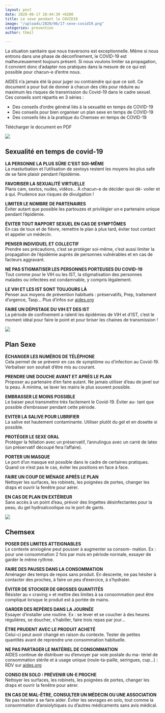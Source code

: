 ```yaml
---
layout: post
date: 2020-06-17 18:44:39 +0200
title: Le sexe pendant le COVID19
image: "/uploads/2020/06/17-sexe-covid19.png"
categories: prevention
author: thmil

---
```

La situation sanitaire que nous traversons est exceptionnelle. Même si nous entrons dans une phase de déconfinement, le COVID-19 est malheureusement toujours présent. Si nous voulons limiter sa propagation, il convient donc d’adapter nos pratiques dans la mesure de ce qui est possible pour chacun-e d’entre nous.

AIDES n’a jamais été là pour juger ou contraindre qui que ce soit. Ce document a pour but de donner à chacun des clés pour réduire au maximum les risques de transmission du Covid-19 dans le cadre sexuel. Ces conseils sont répartis en 3 séries :

* Des conseils d’ordre général liés à la sexualité en temps de COVID-19
* Des conseils pour bien organiser un plan sexe en temps de COVID-19
* Des conseils liés à la pratique du Chemsex en temps de COVID-19

Télécharger le document en PDF

![](/uploads/2020/06/17-sexualite.png)

## Sexualité en temps de covid-19

**LA PERSONNE LA PLUS SÛRE C’EST SOI-MÊME**  
La masturbation et l’utilisation de sextoys restent les moyens les plus safe de se faire plaisir pendant l’épidémie.

**FAVORISER LA SEXUALITÉ VIRTUELLE**  
Plans cam, sextos, nudes, vidéos... À chacun-e de décider quoi dé- voiler et à qui. Prudence aux risques de divulgation !

**LIMITER LE NOMBRE DE PARTENAIRES**  
Éviter autant que possible les partouzes et privilégier un·e partenaire unique pendant l’épidémie.

**ÉVITER TOUT RAPPORT SEXUEL EN CAS DE SYMPTÔMES**  
En cas de toux et de fièvre, remettre le plan à plus tard, éviter tout contact et appeler un médecin.

**PENSER INDIVIDUEL ET COLLECTIF**  
Prendre ses précautions, c’est se protéger soi-même, c’est aussi limiter la propagation de l’épidémie auprès de personnes vulnérables et en cas de facteurs aggravant.

**NE PAS STIGMATISER LES PERSONNES PORTEUSES DU COVID-19**  
Tout comme pour le VIH ou les IST, la stigmatisation des personnes malades ou infectées est condamnable, y compris légalement.

**LE VIH ET LES IST SONT TOUJOURS LÀ**  
Penser aux moyens de prévention habituels : préservatifs, Prep, traitement d’urgence, Tasp... Plus d’infos sur [aides.org](https://aides.org)

**FAIRE UN DÉPISTAGE DU VIH ET DES IST**  
La période de confinement a ralenti les épidémies de VIH et d’IST, c’est le moment idéal pour faire le point et pour briser les chaines de transmission !

![](/uploads/2020/06/17-plan-sexe.png)

## Plan Sexe

**ÉCHANGER LES NUMÉROS DE TÉLÉPHONE**  
Cela permet de se prévenir en cas de symptôme ou d’infection au Covid-19. Verbaliser son souhait d’être mis au courant.

**PRENDRE UNE DOUCHE AVANT ET APRÈS LE PLAN**  
Proposer au partenaire d’en faire autant. Ne jamais utiliser d’eau de javel sur la peau. À minima, se laver les mains le plus souvent possible.

**EMBRASSER LE MOINS POSSIBLE**  
Le baiser peut transmettre très facilement le Covid-19. Éviter au- tant que possible d’embrasser pendant cette période.

**EVITER LA SALIVE POUR LUBRIFIER**  
La salive est hautement contaminante. Utiliser plutôt du gel et en dosette si possible.

**PROTÉGER LE SEXE ORAL**  
Protéger la fellation avec un préservatif, l’annulingus avec un carré de latex (un préservatif découpé fera l’affaire).

**PORTER UN MASQUE**  
Le port d’un masque est possible dans le cadre de certaines pratiques. Quand ce n’est pas le cas, éviter les positions en face à face.

**FAIRE UN COUP DE MÉNAGE APRÈS LE PLAN**  
Nettoyer les surfaces, les robinets, les poignées de portes, changer les draps et ouvrir la fenêtre pour aérer.

**EN CAS DE PLAN EN EXTÉRIEUR**  
Sans accès à un point d’eau, prévoir des lingettes désinfectantes pour la peau, du gel hydroalcoolique ou le port de gants.

![](/uploads/2020/06/17-chemsex.png)

## Chemsex

**POSER DES LIMITES ATTEIGNABLES**  
Le contexte anxiogène peut pousser à augmenter sa consom- mation. Ex : pour une consommation 2 fois par mois en période normale, essayer de garder le même rythme.

**FAIRE DES PAUSES DANS LA CONSOMMATION**  
Aménager des temps de repos sans produit. En descente, ne pas hésiter à contacter des proches, à faire un peu d’exercice, à s’hydrater.

**ÉVITER DE STOCKER DE GROSSES QUANTITÉS**  
Résister au « craving » et mettre des limites à sa consommation peut être compliqué lorsque le produit est à portée de mains.

**GARDER DES REPÈRES DANS LA JOURNÉE**  
Essayer d’installer une routine. Ex : se lever et se coucher à des heures régulières, se doucher, s’habiller, faire trois repas par jour...

**ÊTRE PRUDENT AVEC LE PRODUIT ACHETÉ**  
Celui-ci peut avoir changé en raison du contexte. Tester de petites quantités avant de reprendre une consommation habituelle.

**NE PAS PARTAGER LE MATÉRIEL DE CONSOMMATION**  
AIDES continue de distribuer ou d’envoyer par voie postale du ma- tériel de consommation stérile et à usage unique (roule-ta-paille, seringues, cup...) : RDV sur [aides.org](https://aides.org)

**CONSO EN SOLO : PRÉVENIR UN-E PROCHE**  
Nettoyer les surfaces, les robinets, les poignées de portes, changer les draps et ouvrir la fenêtre pour aérer.

**EN CAS DE MAL-ÊTRE, CONSULTER UN MÉDECIN OU UNE ASSOCIATION**  
Ne pas hésiter à se faire aider. Éviter les sevrages en solo, tout comme la consommation d’anxiolytiques ou d’autres médicaments sans avis médical.